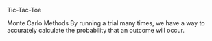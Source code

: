 Tic-Tac-Toe

Monte Carlo Methods
By running a trial many times, we have a way to accurately calculate the
probability that an outcome will occur.